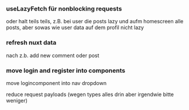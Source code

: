 ### useLazyFetch für nonblocking requests 
 oder halt teils teils, z.B. bei user die posts lazy und aufm homescreen alle posts, aber sowas wie user data auf dem profil nicht lazy

### refresh nuxt data
nach z.b. add new comment oder post 

### move login and register into components

move logincomponent into nav dropdown

reduce request payloads (wegen types alles drin aber irgendwie bitte weniger)